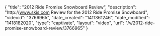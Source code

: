 {
    "title": "2012 Ride Promise Snowboard Review",
    "description": "http:\/\/www.skis.com Review for the 2012 Ride Promise Snowboard",
    "videoid": "3766965",
    "date_created": "1411361246",
    "date_modified": "1418182020",
    "type": "captivate",
    "layout": "video",
    "url": "\/v\/2012-ride-promise-snowboard-review\/3766965"
}